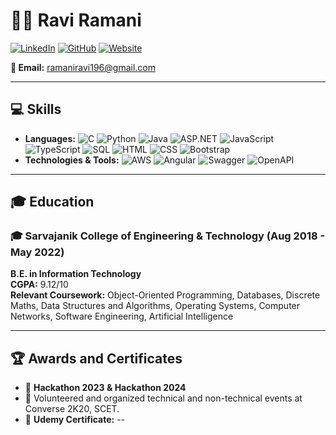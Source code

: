 # 🧑‍💻 Ravi Ramani

[![LinkedIn](https://img.shields.io/badge/LinkedIn-blue?style=for-the-badge&logo=linkedin)](https://www.linkedin.com/in/ravi-ramani-65a12017b/)
[![GitHub](https://img.shields.io/badge/GitHub-black?style=for-the-badge&logo=github)](https://github.com/RamaniRavi)
[![Website](https://img.shields.io/badge/Website-green?style=for-the-badge&logo=netlify)](https://ravi-ramani.netlify.app/)

**📧 Email:** ramaniravi196@gmail.com

---

## 💻 Skills

- **Languages:** ![C](https://img.shields.io/badge/-C/C%23-00599C?style=flat-square&logo=c) ![Python](https://img.shields.io/badge/-Python-3776AB?style=flat-square&logo=python) ![Java](https://img.shields.io/badge/-Java-007396?style=flat-square&logo=java) ![ASP.NET](https://img.shields.io/badge/-ASP.NET-512BD4?style=flat-square&logo=.net) ![JavaScript](https://img.shields.io/badge/-JavaScript-F7DF1E?style=flat-square&logo=javascript) ![TypeScript](https://img.shields.io/badge/-TypeScript-3178C6?style=flat-square&logo=typescript) ![SQL](https://img.shields.io/badge/-SQL-CC2927?style=flat-square&logo=microsoft-sql-server) ![HTML](https://img.shields.io/badge/-HTML-E34F26?style=flat-square&logo=html5) ![CSS](https://img.shields.io/badge/-CSS-1572B6?style=flat-square&logo=css3) ![Bootstrap](https://img.shields.io/badge/-Bootstrap-563D7C?style=flat-square&logo=bootstrap)
- **Technologies & Tools:** ![AWS](https://img.shields.io/badge/-AWS-232F3E?style=flat-square&logo=amazon-aws) ![Angular](https://img.shields.io/badge/-Angular-DD0031?style=flat-square&logo=angular) ![Swagger](https://img.shields.io/badge/-Swagger-85EA2D?style=flat-square&logo=swagger) ![OpenAPI](https://img.shields.io/badge/-OpenAPI-6BA539?style=flat-square&logo=openapiinitiative)

---

## 🎓 Education

### 🎓 Sarvajanik College of Engineering & Technology (Aug 2018 - May 2022)
**B.E. in Information Technology**  
**CGPA:** 9.12/10  
**Relevant Coursework:** Object-Oriented Programming, Databases, Discrete Maths, Data Structures and Algorithms, Operating Systems, Computer Networks, Software Engineering, Artificial Intelligence

---

## 🏆 Awards and Certificates

- 🥇 **Hackathon 2023 & Hackathon 2024**
- 🎉 Volunteered and organized technical and non-technical events at Converse 2K20, SCET.
- 📜 **Udemy Certificate:** --
